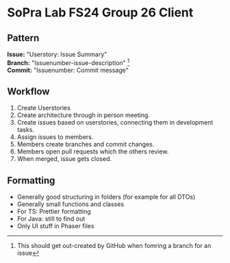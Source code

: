 # SoPra Lab FS24 Group 26 Client

## Pattern
**Issue:** "Userstory: Issue Summary" <br>
**Branch:** "Issuenumber-issue-description" [^1] <br>
**Commit:** "Issuenumber: Commit message" <br>

[^1]: This should get out-created by GitHub when fomring a branch for an issue

## Workflow
1. Create Userstories
2. Create architecture through in person meeting.
3. Create issues based on userstories, connecting them in development tasks.
4. Assign issues to members.
5. Members create branches and commit changes.
6. Members open pull requests which the others review.
7. When merged, issue gets closed.

## Formatting
- Generally good structuring in folders (for example for all DTOs)
- Generally small functions and classes
- For TS: Prettier formatting
- For Java: still to find out
- Only UI stuff in Phaser files
